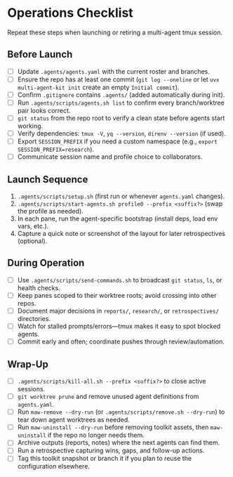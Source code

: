 # Operations Checklist

Repeat these steps when launching or retiring a multi-agent tmux session.

## Before Launch
- [ ] Update `.agents/agents.yaml` with the current roster and branches.
- [ ] Ensure the repo has at least one commit (`git log --oneline` or let `uvx multi-agent-kit init` create an empty `Initial commit`).
- [ ] Confirm `.gitignore` contains `.agents/` (added automatically during init).
- [ ] Run `.agents/scripts/agents.sh list` to confirm every branch/worktree pair looks correct.
- [ ] `git status` from the repo root to verify a clean state before agents start working.
- [ ] Verify dependencies: `tmux -V`, `yq --version`, `direnv --version` (if used).
- [ ] Export `SESSION_PREFIX` if you need a custom namespace (e.g., `export SESSION_PREFIX=research`).
- [ ] Communicate session name and profile choice to collaborators.

## Launch Sequence
1. `.agents/scripts/setup.sh` (first run or whenever `agents.yaml` changes).
2. `.agents/scripts/start-agents.sh profile0 --prefix <suffix?>` (swap the profile as needed).
3. In each pane, run the agent-specific bootstrap (install deps, load env vars, etc.).
4. Capture a quick note or screenshot of the layout for later retrospectives (optional).

## During Operation
- [ ] Use `.agents/scripts/send-commands.sh` to broadcast `git status`, `ls`, or health checks.
- [ ] Keep panes scoped to their worktree roots; avoid crossing into other repos.
- [ ] Document major decisions in `reports/`, `research/`, or `retrospectives/` directories.
- [ ] Watch for stalled prompts/errors—tmux makes it easy to spot blocked agents.
- [ ] Commit early and often; coordinate pushes through review/automation.

## Wrap-Up
- [ ] `.agents/scripts/kill-all.sh --prefix <suffix?>` to close active sessions.
- [ ] `git worktree prune` and remove unused agent definitions from `agents.yaml`.
- [ ] Run `maw-remove --dry-run` (or `.agents/scripts/remove.sh --dry-run`) to tear down agent worktrees as needed.
- [ ] Run `maw-uninstall --dry-run` before removing toolkit assets, then `maw-uninstall` if the repo no longer needs them.
- [ ] Archive outputs (reports, notes) where the next agents can find them.
- [ ] Run a retrospective capturing wins, gaps, and follow-up actions.
- [ ] Tag this toolkit snapshot or branch it if you plan to reuse the configuration elsewhere.

